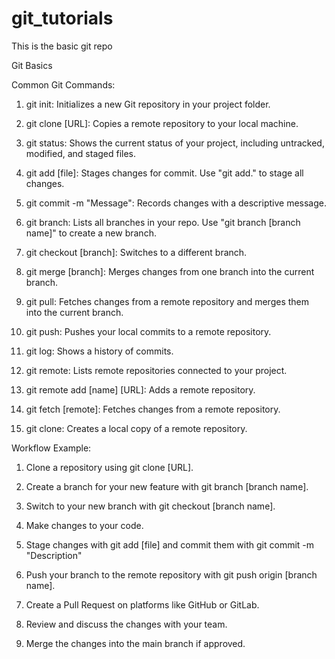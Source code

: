 # git_tutorials

This is the basic git repo 

Git Basics

Common Git Commands:

1. git init: Initializes a new Git repository in your project folder.

2. git clone [URL]: Copies a remote repository to your local machine.

3. git status: Shows the current status of your project, including untracked, modified, and staged files.

4. git add [file]: Stages changes for commit. Use "git add." to stage all changes.

5. git commit -m "Message": Records changes with a descriptive message.

6. git branch: Lists all branches in your repo. Use "git branch [branch name]" to create a new branch.

7. git checkout [branch]: Switches to a different branch.

8. git merge [branch]: Merges changes from one branch into the current branch.

9. git pull: Fetches changes from a remote repository and merges them into the current branch.

10. git push: Pushes your local commits to a remote repository.

11. git log: Shows a history of commits.

12. git remote: Lists remote repositories connected to your project.

13. git remote add [name] [URL]: Adds a remote repository.

14. git fetch [remote]: Fetches changes from a remote repository.

15. git clone: Creates a local copy of a remote repository.



Workflow Example:

1. Clone a repository using git clone [URL].

2. Create a branch for your new feature with git branch [branch name].

3. Switch to your new branch with git checkout [branch name].

4. Make changes to your code.

5. Stage changes with git add [file] and commit them with git commit -m "Description"

6. Push your branch to the remote repository with git push origin [branch name].

7. Create a Pull Request on platforms like GitHub or GitLab.

8. Review and discuss the changes with your team.

9. Merge the changes into the main branch if approved.
